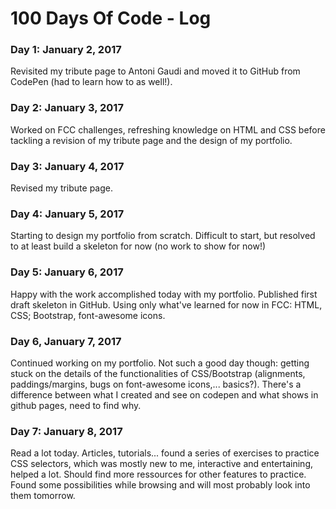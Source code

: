 # 100 Days Of Code - Log

### Day 1: January 2, 2017

Revisited my tribute page to Antoni Gaudi and moved it to GitHub from CodePen (had to learn how to as well!).

### Day 2: January 3, 2017

Worked on FCC challenges, refreshing knowledge on HTML and CSS before tackling a revision of my tribute page and the design of my portfolio.

### Day 3: January 4, 2017

Revised my tribute page.

### Day 4: January 5, 2017

Starting to design my portfolio from scratch. Difficult to start, but resolved to at least build a skeleton for now (no work to show for now!)

### Day 5: January 6, 2017

Happy with the work accomplished today with my portfolio. Published first draft skeleton in GitHub. Using only what've learned for now in FCC: HTML, CSS; Bootstrap, font-awesome icons.

### Day 6, January 7, 2017

Continued working on my portfolio. Not such a good day though: getting stuck on the details of the functionalities of CSS/Bootstrap (alignments, paddings/margins, bugs on font-awesome icons,... basics?). There's a difference between what I created and see on codepen and what shows in github pages, need to find why.

### Day 7: January 8, 2017

Read a lot today. Articles, tutorials... found a series of exercises to practice CSS selectors, which was mostly new to me, interactive and entertaining, helped a lot. Should find more ressources for other features to practice. Found some possibilities while browsing and will most probably look into them tomorrow.

